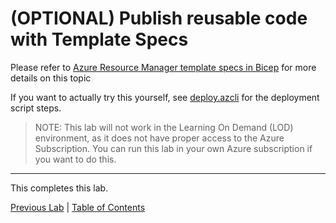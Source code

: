# (OPTIONAL) Publish reusable code with Template Specs

Please refer to [Azure Resource Manager template specs in Bicep](https://learn.microsoft.com/en-us/azure/azure-resource-manager/bicep/template-specs) for more details on this topic

If you want to actually try this yourself, see [deploy.azcli](./deploy.azcli) for the deployment script steps.

> NOTE: This lab will not work in the Learning On Demand (LOD) environment, as it does not have proper access to the Azure Subscription.  You can run this lab in your own Azure subscription if you want to do this.

---

This completes this lab.

[Previous Lab](../10_Deploy_Targets/readme.md) | [Table of Contents](../readme.md#bicep-labs)

